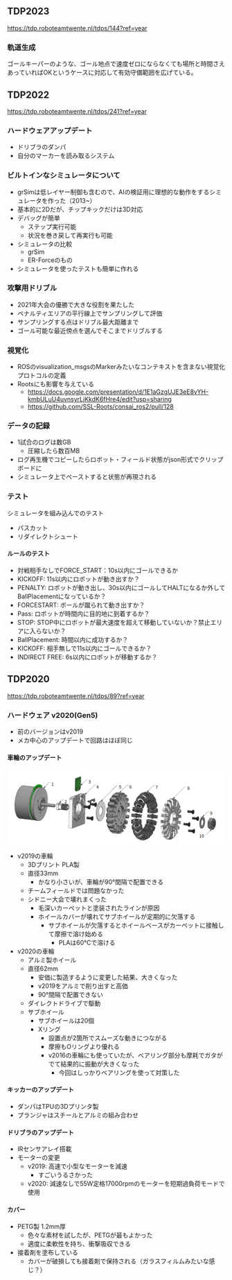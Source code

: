 
## TDP2023

https://tdp.roboteamtwente.nl/tdps/144?ref=year

### 軌道生成

ゴールキーパーのような、ゴール地点で速度ゼロにならなくても場所と時間さえあっていればOKというケースに対応して有効守備範囲を広げている。


## TDP2022

https://tdp.roboteamtwente.nl/tdps/241?ref=year

### ハードウェアアップデート

- ドリブラのダンパ
- 自分のマーカーを読み取るシステム

### ビルトインなシミュレータについて

- grSimは低レイヤー制御も含むので、AIの検証用に理想的な動作をするシミュレータを作った（2013~）
- 基本的に2Dだが、チップキックだけは3D対応
- デバッグが簡単
  - ステップ実行可能
  - 状況を巻き戻して再実行も可能
- シミュレータの比較
  - grSim
  - ER-Forceのもの
- シミュレータを使ったテストも簡単に作れる

### 攻撃用ドリブル

- 2021年大会の優勝で大きな役割を果たした
- ペナルティエリアの平行線上でサンプリングして評価
- サンプリングする点はドリブル最大距離まで
- ゴール可能な最近傍点を選んでそこまでドリブルする

### 視覚化

- ROSのvisualization_msgsのMarkerみたいなコンテキストを含まない視覚化プロトコルの定義
- Rootsにも影響を与えている
  - https://docs.google.com/presentation/d/1E1aGzgUJE3eE8vYH-kmbULuU4uvnsyrLjKkdK6fHre4/edit?usp=sharing
  - https://github.com/SSL-Roots/consai_ros2/pull/128

### データの記録

- 1試合のログは数GB
  - 圧縮したら数百MB
- ログ再生機でコピーしたらロボット・フィールド状態がjson形式でクリップボードに
- シミュレータ上でペーストすると状態が再現される

### テスト

シミュレータを組み込んでのテスト

- パスカット
- リダイレクトシュート

#### ルールのテスト

- 対戦相手なしでFORCE_START：10s以内にゴールできるか
- KICKOFF: 11s以内にロボットが動き出すか？
- PENALTY: ロボットが動き出し、30s以内にゴールしてHALTになるか外してBallPlacementになっているか？
- FORCESTART: ボールが蹴られて動き出すか？
- Pass: ロボットが時間内に目的地に到着するか？
- STOP: STOP中にロボットが最大速度を超えて移動していないか？禁止エリアに入らないか？
- BallPlacement: 時間以内に成功するか？
- KICKOFF: 相手無しで11s以内にゴールできるか？
- INDIRECT FREE: 6s以内にロボットが移動するか？

## TDP2020

https://tdp.roboteamtwente.nl/tdps/89?ref=year

### ハードウェア v2020(Gen5)

- 前のバージョンはv2019
- メカ中心のアップデートで回路はほぼ同じ

#### 車輪のアップデート

![img.png](img.png)

- v2019の車輪
  - 3Dプリント PLA製
  - 直径33mm
    - かなり小さいが、車輪が90°間隔で配置できる
  - チームフィールドでは問題なかった
  - シドニー大会で壊れまくった
    - 毛深いカーペットと塗装されたラインが原因
    - ホイールカバーが壊れてサブホイールが定期的に欠落する
      - サブホイールが欠落するとホイールベースがカーペットに接触して摩擦で溶け始める
        - PLAは60℃で溶ける
- v2020の車輪
  - アルミ製ホイール
  - 直径62mm
    - 安価に製造するように変更した結果、大きくなった
    - v2019をアルミで削り出すと高価
    - 90°間隔で配置できない
  - ダイレクトドライブで駆動
  - サブホイール
    - サブホイールは20個
    - Xリング
      - 設置点が2箇所でスムーズな動きにつながる 
      - 摩擦もOリングより優れる
      - v2016の車輪にも使っていたが、ベアリング部分も摩耗でガタがでて結果的に振動が大きくなった
        - 今回はしっかりベアリングを使って対策した

#### キッカーのアップデート

- ダンパはTPUの3Dプリンタ製
- プランジャはスチールとアルミの組み合わせ

#### ドリブラのアップデート

- IRセンサアレイ搭載
- モーターの変更
  - v2019: 高速で小型なモーターを減速
    - すごいうるさかった
  - v2020: 減速なしで55W定格17000rpmのモーターを短期過負荷モードで使用

#### カバー

- PETG製 1.2mm厚
  - 色々な素材を試したが、PETGが最もよかった
  - 適度に柔軟性を持ち、衝撃吸収できる
- 接着剤を塗布している
  - カバーが破損しても接着剤で保持される（ガラスフィルムみたいな感じ？）
